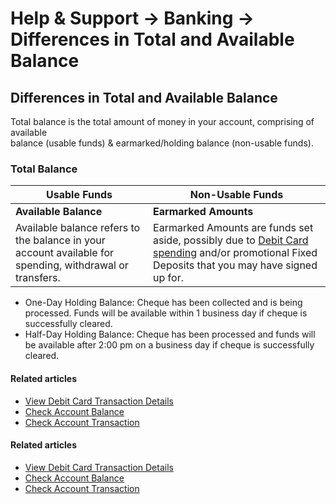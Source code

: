 # Help & Support -> Banking -> Differences in Total and Available Balance

## Differences in Total and Available Balance

Total balance is the total amount of money in your account, comprising of available   
balance (usable funds) & earmarked/holding balance (non-usable funds).

### Total Balance

  
Usable Funds | Non-Usable Funds  
---|---  
**Available Balance** |  **Earmarked Amounts** |  **Holding Balance**  
Available balance refers to the balance in your account available for spending, withdrawal or transfers. | Earmarked Amounts are funds set aside, possibly due to [Debit Card spending](https://www.dbs.com.sg/personal/support/card-transaction-view-transaction-details.html#headingFaqOne) and/or promotional Fixed Deposits that you may have signed up for. | Holding Balance indicates that a cheque deposit have been made into your account and is currently being processed for clearance. 

  * One-Day Holding Balance: Cheque has been collected and is being processed. Funds will be available within 1 business day if cheque is successfully cleared. 
  * Half-Day Holding Balance: Cheque has been processed and funds will be available after 2:00 pm on a business day if cheque is successfully cleared. 

  
  
#### Related articles

  * [View Debit Card Transaction Details](https://www.dbs.com.sg/personal/support/bank-atm-debit-card-transaction-details.html)
  * [Check Account Balance](https://www.dbs.com.sg/personal/support/bank-deposit-accounts-check-account-balance.html)
  * [Check Account Transaction](https://www.dbs.com.sg/personal/support/bank-deposit-accounts-account-transactions.html)



#### Related articles

  * [View Debit Card Transaction Details](https://www.dbs.com.sg/personal/support/bank-atm-debit-card-transaction-details.html)
  * [Check Account Balance](https://www.dbs.com.sg/personal/support/bank-deposit-accounts-check-account-balance.html)
  * [Check Account Transaction](https://www.dbs.com.sg/personal/support/bank-deposit-accounts-account-transactions.html)


